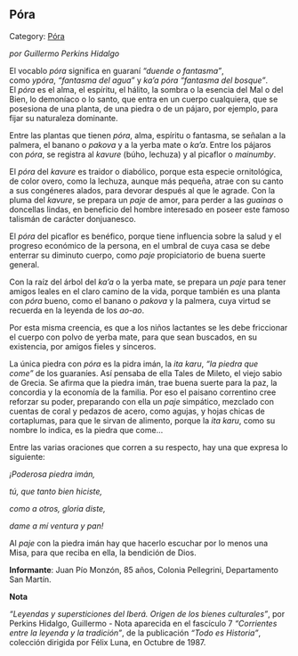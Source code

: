 ## Póra

Category: [Póra](http://descubrircorrientes.com.ar/2012/index.php/780-cultura/8-leyenda-y-tradicion/leyendas-y-supersticiones-del-ibera/c1-origen-de-los-bienes-culturales/pora)

_por Guillermo Perkins Hidalgo_

El vocablo _póra_ significa en guaraní _“duende o fantasma”_, como _ypóra_, _“fantasma del agua”_ y _ka’a póra “fantasma del bosque”_. El _póra_ es el alma, el espíritu, el hálito, la sombra o la esencia del Mal o del Bien, lo demoníaco o lo santo, que entra en un cuerpo cualquiera, que se posesiona de una planta, de una piedra o de un pájaro, por ejemplo, para fijar su naturaleza dominante.

Entre las plantas que tienen _póra_, alma, espíritu o fantasma, se señalan a la palmera, el banano o _pakova_ y a la yerba mate o _ka’a_. Entre los pájaros con _póra_, se registra al _kavure_ (búho, lechuza) y al picaflor o _mainumby_.

El _póra_ del _kavure_ es traidor o diabólico, porque esta especie ornitológica, de color overo, como la lechuza, aunque más pequeña, atrae con su canto a sus congéneres alados, para devorar después al que le agrade. Con la pluma del _kavure_, se prepara un _paje_ de amor, para perder a las _guainas_ o doncellas lindas, en beneficio del hombre interesado en poseer este famoso talismán de carácter donjuanesco.

El _póra_ del picaflor es benéfico, porque tiene influencia sobre la salud y el progreso económico de la persona, en el umbral de cuya casa se debe enterrar su diminuto cuerpo, como _paje_ propiciatorio de buena suerte general.

Con la raíz del árbol del _ka’a_ o la yerba mate, se prepara un _paje_ para tener amigos leales en el claro camino de la vida, porque también es una planta con _póra_ bueno, como el banano o _pakova_ y la palmera, cuya virtud se recuerda en la leyenda de los _ao-ao_.

Por esta misma creencia, es que a los niños lactantes se les debe friccionar el cuerpo con polvo de yerba mate, para que sean buscados, en su existencia, por amigos fieles y sinceros.

La única piedra con _póra_ es la pidra imán, la _ita karu_, _“la piedra que come”_ de los guaraníes. Así pensaba de ella Tales de Mileto, el viejo sabio de Grecia. Se afirma que la piedra imán, trae buena suerte para la paz, la concordia y la economía de la familia. Por eso el paisano correntino cree reforzar su poder, preparando con ella un _paje_ simpático, mezclado con cuentas de coral y pedazos de acero, como agujas, y hojas chicas de cortaplumas, para que le sirvan de alimento, porque la _ita karu_, como su nombre lo indica, es la piedra que come...

Entre las varias oraciones que corren a su respecto, hay una que expresa lo siguiente:

_¡Poderosa piedra imán,_

_tú, que tanto bien hiciste,_

_como a otros, gloria diste,_

_dame a mí ventura y pan!_

Al _paje_ con la piedra imán hay que hacerlo escuchar por lo menos una Misa, para que reciba en ella, la bendición de Dios.

**Informante**: Juan Pío Monzón, 85 años, Colonia Pellegrini, Departamento San Martín.

**Nota**

_“Leyendas y supersticiones del Iberá. Origen de los bienes culturales”_, por Perkins Hidalgo, Guillermo - Nota aparecida en el fascículo 7 _“Corrientes entre la leyenda y la tradición”_, de la publicación _“Todo es Historia”_, colección dirigida por Félix Luna, en Octubre de 1987.